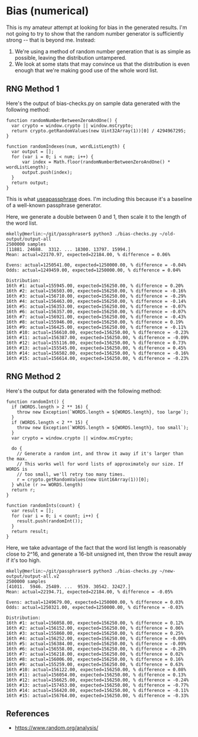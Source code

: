# Bias (numerical)

This is my amateur attempt at looking for bias in the generated results. I'm
not going to try to show that the random number generator is sufficiently
strong -- that is beyond me. Instead:

1. We're using a method of random number generation that is as simple as
   possible, leaving the distribution untampered.
2. We look at some stats that may convince us that the distribution is even
   enough that we're making good use of the whole word list.


## RNG Method 1

Here's the output of bias-checks.py on sample data generated with the following
method:

```
function randomNumberBetweenZeroAndOne() {
  var crypto = window.crypto || window.msCrypto;
  return crypto.getRandomValues(new Uint32Array(1))[0] / 4294967295;
}

function randomIndexes(num, wordListLength) {
  var output = [];
  for (var i = 0; i < num; i++) {
      var index = Math.floor(randomNumberBetweenZeroAndOne() * wordListLength);
      output.push(index);
  }
  return output;
}
```

This is what [useapassphrase](https://github.com/mike-hearn/useapassphrase)
does. I'm including this because it's a baseline of a well-known passphrase
generator.

Here, we generate a double between 0 and 1, then scale it to the length of the
word list.


```
mkelly@merlin:~/git/passphraser$ python3 ./bias-checks.py ~/old-output/output-all
2500000 samples
[11881. 24688.  3312. ... 18300. 13797. 15994.]
Mean: actual=22170.97, expected=22184.00, % difference = 0.06%

Evens: actual=1250541.00, expected=1250000.00, % difference = -0.04%
Odds: actual=1249459.00, expected=1250000.00, % difference = 0.04%

Distribution:
16th #1: actual=155945.00, expected=156250.00, % difference = 0.20%
16th #2: actual=156503.00, expected=156250.00, % difference = -0.16%
16th #3: actual=156710.00, expected=156250.00, % difference = -0.29%
16th #4: actual=156463.00, expected=156250.00, % difference = -0.14%
16th #5: actual=156353.00, expected=156250.00, % difference = -0.07%
16th #6: actual=156357.00, expected=156250.00, % difference = -0.07%
16th #7: actual=156921.00, expected=156250.00, % difference = -0.43%
16th #8: actual=155946.00, expected=156250.00, % difference = 0.19%
16th #9: actual=156425.00, expected=156250.00, % difference = -0.11%
16th #10: actual=156610.00, expected=156250.00, % difference = -0.23%
16th #11: actual=156387.00, expected=156250.00, % difference = -0.09%
16th #12: actual=155116.00, expected=156250.00, % difference = 0.73%
16th #13: actual=155545.00, expected=156250.00, % difference = 0.45%
16th #14: actual=156502.00, expected=156250.00, % difference = -0.16%
16th #15: actual=156614.00, expected=156250.00, % difference = -0.23%
```

## RNG Method 2

Here's the output for data generated with the following method:

```
function randomInt() {
  if (WORDS.length > 2 ** 16) {
    throw new Exception(`WORDS.length = ${WORDS.length}, too large`);
  }
  if (WORDS.length < 2 ** 15) {
    throw new Exception(`WORDS.length = ${WORDS.length}, too small`);
  }
  var crypto = window.crypto || window.msCrypto;

  do {
    // Generate a random int, and throw it away if it's larger than the max.
    // This works well for word lists of approximately our size. If WORDS is
    // too small, we'll retry too many times.
    r = crypto.getRandomValues(new Uint16Array(1))[0];
  } while (r >= WORDS.length)
  return r;
}

function randomInts(count) {
  var result = [];
  for (var i = 0; i < count; i++) {
    result.push(randomInt());
  }
  return result;
}
```

Here, we take advantage of the fact that the word list length is reasonably
close to 2^16, and generate a 16-bit unsigned int, then throw the result away
if it's too high.

```
mkelly@merlin:~/git/passphraser$ python3 ./bias-checks.py ~/new-output/output-all.v2
2500000 samples
[41011.  5946. 25489. ...  9539. 30542. 32427.]
Mean: actual=22194.71, expected=22184.00, % difference = -0.05%

Evens: actual=1249679.00, expected=1250000.00, % difference = 0.03%
Odds: actual=1250321.00, expected=1250000.00, % difference = -0.03%

Distribution:
16th #1: actual=156058.00, expected=156250.00, % difference = 0.12%
16th #2: actual=156152.00, expected=156250.00, % difference = 0.06%
16th #3: actual=155860.00, expected=156250.00, % difference = 0.25%
16th #4: actual=156252.00, expected=156250.00, % difference = -0.00%
16th #5: actual=156384.00, expected=156250.00, % difference = -0.09%
16th #6: actual=156558.00, expected=156250.00, % difference = -0.20%
16th #7: actual=156218.00, expected=156250.00, % difference = 0.02%
16th #8: actual=156006.00, expected=156250.00, % difference = 0.16%
16th #9: actual=155259.00, expected=156250.00, % difference = 0.63%
16th #10: actual=156122.00, expected=156250.00, % difference = 0.08%
16th #11: actual=156054.00, expected=156250.00, % difference = 0.13%
16th #12: actual=156625.00, expected=156250.00, % difference = -0.24%
16th #13: actual=157453.00, expected=156250.00, % difference = -0.77%
16th #14: actual=156420.00, expected=156250.00, % difference = -0.11%
16th #15: actual=156764.00, expected=156250.00, % difference = -0.33%
```

## References

- https://www.random.org/analysis/
